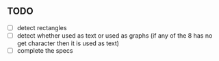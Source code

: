 ## TODO
- [ ] detect rectangles
- [ ] detect whether used as text or used as graphs (if any of the 8 has no get character then it is used as text) 
- [ ] complete the specs
